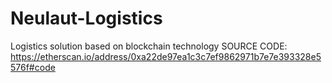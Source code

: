 # Neulaut-Logistics
Logistics solution based on blockchain technology
SOURCE CODE: https://etherscan.io/address/0xa22de97ea1c3c7ef9862971b7e7e393328e5576f#code
